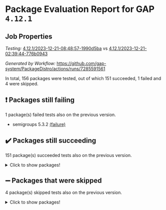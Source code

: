 # Package Evaluation Report for GAP `4.12.1`

## Job Properties

*Testing:* [4.12.1/2023-12-21-08:48:57-1990d5ba](https://github.com/gap-system/PackageDistro/blob/data/reports/4.12.1/2023-12-21-08:48:57-1990d5ba) vs [4.12.1/2023-12-21-02:39:44-776b0943](https://github.com/gap-system/PackageDistro/blob/data/reports/4.12.1/2023-12-21-02:39:44-776b0943)

*Generated by Workflow:* https://github.com/gap-system/PackageDistro/actions/runs/7285591561

In total, 156 packages were tested, out of which 151 succeeded, 1 failed and 4 were skipped.

## :exclamation: Packages still failing

1 package(s) failed tests also on the previous version.
- semigroups 5.3.2 [(failure)](https://github.com/gap-system/PackageDistro/actions/runs/7285591561/job/19853303263)

## :heavy_check_mark: Packages still succeeding

151 package(s) succeeded tests also on the previous version.
<details><summary>Click to show packages!</summary>

- 4ti2interface 2023.02-04 [(success)](https://github.com/gap-system/PackageDistro/actions/runs/7285591561/job/19853270212)
- ace 5.6.2 [(success)](https://github.com/gap-system/PackageDistro/actions/runs/7285591561/job/19853270552)
- aclib 1.3.2 [(success)](https://github.com/gap-system/PackageDistro/actions/runs/7285591561/job/19853270924)
- agt 0.3.1 [(success)](https://github.com/gap-system/PackageDistro/actions/runs/7285591561/job/19853271168)
- alnuth 3.2.1 [(success)](https://github.com/gap-system/PackageDistro/actions/runs/7285591561/job/19853271407)
- anupq 3.3.0 [(success)](https://github.com/gap-system/PackageDistro/actions/runs/7285591561/job/19853271641)
- atlasrep 2.1.7 [(success)](https://github.com/gap-system/PackageDistro/actions/runs/7285591561/job/19853275441)
- autodoc 2023.06.19 [(success)](https://github.com/gap-system/PackageDistro/actions/runs/7285591561/job/19853275920)
- automata 1.15 [(success)](https://github.com/gap-system/PackageDistro/actions/runs/7285591561/job/19853276229)
- automgrp 1.3.2 [(success)](https://github.com/gap-system/PackageDistro/actions/runs/7285591561/job/19853276442)
- autpgrp 1.11 [(success)](https://github.com/gap-system/PackageDistro/actions/runs/7285591561/job/19853276688)
- cap 2023.12-11 [(success)](https://github.com/gap-system/PackageDistro/actions/runs/7285591561/job/19853276909)
- caratinterface 2.3.6 [(success)](https://github.com/gap-system/PackageDistro/actions/runs/7285591561/job/19853277148)
- cddinterface 2022.11.01 [(success)](https://github.com/gap-system/PackageDistro/actions/runs/7285591561/job/19853277506)
- circle 1.6.6 [(success)](https://github.com/gap-system/PackageDistro/actions/runs/7285591561/job/19853277743)
- classicpres 1.22 [(success)](https://github.com/gap-system/PackageDistro/actions/runs/7285591561/job/19853277990)
- cohomolo 1.6.11 [(success)](https://github.com/gap-system/PackageDistro/actions/runs/7285591561/job/19853278257)
- congruence 1.2.5 [(success)](https://github.com/gap-system/PackageDistro/actions/runs/7285591561/job/19853278535)
- corelg 1.56 [(success)](https://github.com/gap-system/PackageDistro/actions/runs/7285591561/job/19853278813)
- crime 1.6 [(success)](https://github.com/gap-system/PackageDistro/actions/runs/7285591561/job/19853279049)
- crisp 1.4.6 [(success)](https://github.com/gap-system/PackageDistro/actions/runs/7285591561/job/19853279253)
- crypting 0.10.4 [(success)](https://github.com/gap-system/PackageDistro/actions/runs/7285591561/job/19853279532)
- cryst 4.1.27 [(success)](https://github.com/gap-system/PackageDistro/actions/runs/7285591561/job/19853279787)
- crystcat 1.1.10 [(success)](https://github.com/gap-system/PackageDistro/actions/runs/7285591561/job/19853280021)
- ctbllib 1.3.6 [(success)](https://github.com/gap-system/PackageDistro/actions/runs/7285591561/job/19853280289)
- cubefree 1.19 [(success)](https://github.com/gap-system/PackageDistro/actions/runs/7285591561/job/19853280495)
- curlinterface 2.3.2 [(success)](https://github.com/gap-system/PackageDistro/actions/runs/7285591561/job/19853280727)
- cvec 2.8.1 [(success)](https://github.com/gap-system/PackageDistro/actions/runs/7285591561/job/19853280930)
- datastructures 0.3.0 [(success)](https://github.com/gap-system/PackageDistro/actions/runs/7285591561/job/19853281174)
- deepthought 1.0.6 [(success)](https://github.com/gap-system/PackageDistro/actions/runs/7285591561/job/19853281411)
- design 1.8 [(success)](https://github.com/gap-system/PackageDistro/actions/runs/7285591561/job/19853281648)
- difsets 2.3.1 [(success)](https://github.com/gap-system/PackageDistro/actions/runs/7285591561/job/19853281869)
- digraphs 1.6.3 [(success)](https://github.com/gap-system/PackageDistro/actions/runs/7285591561/job/19853282138)
- edim 1.3.7 [(success)](https://github.com/gap-system/PackageDistro/actions/runs/7285591561/job/19853282349)
- example 4.3.4 [(success)](https://github.com/gap-system/PackageDistro/actions/runs/7285591561/job/19853282572)
- examplesforhomalg 2023.10-01 [(success)](https://github.com/gap-system/PackageDistro/actions/runs/7285591561/job/19853282824)
- factint 1.6.3 [(success)](https://github.com/gap-system/PackageDistro/actions/runs/7285591561/job/19853283167)
- ferret 1.0.9 [(success)](https://github.com/gap-system/PackageDistro/actions/runs/7285591561/job/19853283391)
- fga 1.5.0 [(success)](https://github.com/gap-system/PackageDistro/actions/runs/7285591561/job/19853283609)
- fining 1.5.6 [(success)](https://github.com/gap-system/PackageDistro/actions/runs/7285591561/job/19853283827)
- float 1.0.3 [(success)](https://github.com/gap-system/PackageDistro/actions/runs/7285591561/job/19853284023)
- format 1.4.3 [(success)](https://github.com/gap-system/PackageDistro/actions/runs/7285591561/job/19853284247)
- forms 1.2.9 [(success)](https://github.com/gap-system/PackageDistro/actions/runs/7285591561/job/19853284531)
- fplsa 1.2.6 [(success)](https://github.com/gap-system/PackageDistro/actions/runs/7285591561/job/19853284766)
- fr 2.4.12 [(success)](https://github.com/gap-system/PackageDistro/actions/runs/7285591561/job/19853284977)
- francy 2.0.3 [(success)](https://github.com/gap-system/PackageDistro/actions/runs/7285591561/job/19853285160)
- fwtree 1.3 [(success)](https://github.com/gap-system/PackageDistro/actions/runs/7285591561/job/19853285471)
- gapdoc 1.6.6 [(success)](https://github.com/gap-system/PackageDistro/actions/runs/7285591561/job/19853285741)
- gauss 2023.02-04 [(success)](https://github.com/gap-system/PackageDistro/actions/runs/7285591561/job/19853285980)
- gaussforhomalg 2023.11-01 [(success)](https://github.com/gap-system/PackageDistro/actions/runs/7285591561/job/19853286197)
- gbnp 1.0.5 [(success)](https://github.com/gap-system/PackageDistro/actions/runs/7285591561/job/19853286535)
- generalizedmorphismsforcap 2023.08-02 [(success)](https://github.com/gap-system/PackageDistro/actions/runs/7285591561/job/19853286758)
- genss 1.6.8 [(success)](https://github.com/gap-system/PackageDistro/actions/runs/7285591561/job/19853286988)
- gradedmodules 2023.09-01 [(success)](https://github.com/gap-system/PackageDistro/actions/runs/7285591561/job/19853287205)
- gradedringforhomalg 2023.08-01 [(success)](https://github.com/gap-system/PackageDistro/actions/runs/7285591561/job/19853287412)
- grape 4.9.0 [(success)](https://github.com/gap-system/PackageDistro/actions/runs/7285591561/job/19853287638)
- groupoids 1.73 [(success)](https://github.com/gap-system/PackageDistro/actions/runs/7285591561/job/19853287848)
- grpconst 2.6.4 [(success)](https://github.com/gap-system/PackageDistro/actions/runs/7285591561/job/19853288052)
- guarana 0.96.3 [(success)](https://github.com/gap-system/PackageDistro/actions/runs/7285591561/job/19853288274)
- guava 3.18 [(success)](https://github.com/gap-system/PackageDistro/actions/runs/7285591561/job/19853288491)
- hap 1.60 [(success)](https://github.com/gap-system/PackageDistro/actions/runs/7285591561/job/19853288701)
- hapcryst 0.1.15 [(success)](https://github.com/gap-system/PackageDistro/actions/runs/7285591561/job/19853288899)
- hecke 1.5.3 [(success)](https://github.com/gap-system/PackageDistro/actions/runs/7285591561/job/19853289083)
- help 3.5 [(success)](https://github.com/gap-system/PackageDistro/actions/runs/7285591561/job/19853289300)
- homalg 2023.10-01 [(success)](https://github.com/gap-system/PackageDistro/actions/runs/7285591561/job/19853289528)
- homalgtocas 2023.11-01 [(success)](https://github.com/gap-system/PackageDistro/actions/runs/7285591561/job/19853289739)
- idrel 2.45 [(success)](https://github.com/gap-system/PackageDistro/actions/runs/7285591561/job/19853289977)
- images 1.3.1 [(success)](https://github.com/gap-system/PackageDistro/actions/runs/7285591561/job/19853290162)
- intpic 0.3.0 [(success)](https://github.com/gap-system/PackageDistro/actions/runs/7285591561/job/19853290372)
- io 4.8.2 [(success)](https://github.com/gap-system/PackageDistro/actions/runs/7285591561/job/19853290681)
- io_forhomalg 2023.02-04 [(success)](https://github.com/gap-system/PackageDistro/actions/runs/7285591561/job/19853290896)
- irredsol 1.4.4 [(success)](https://github.com/gap-system/PackageDistro/actions/runs/7285591561/job/19853291096)
- json 2.1.1 [(success)](https://github.com/gap-system/PackageDistro/actions/runs/7285591561/job/19853291335)
- jupyterkernel 1.5.0 [(success)](https://github.com/gap-system/PackageDistro/actions/runs/7285591561/job/19853291558)
- jupyterviz 1.5.6 [(success)](https://github.com/gap-system/PackageDistro/actions/runs/7285591561/job/19853291822)
- kan 1.36 [(success)](https://github.com/gap-system/PackageDistro/actions/runs/7285591561/job/19853292078)
- kbmag 1.5.11 [(success)](https://github.com/gap-system/PackageDistro/actions/runs/7285591561/job/19853292327)
- laguna 3.9.6 [(success)](https://github.com/gap-system/PackageDistro/actions/runs/7285591561/job/19853292587)
- liealgdb 2.2.1 [(success)](https://github.com/gap-system/PackageDistro/actions/runs/7285591561/job/19853292838)
- liepring 2.8 [(success)](https://github.com/gap-system/PackageDistro/actions/runs/7285591561/job/19853293102)
- liering 2.4.2 [(success)](https://github.com/gap-system/PackageDistro/actions/runs/7285591561/job/19853293351)
- linearalgebraforcap 2023.12-05 [(success)](https://github.com/gap-system/PackageDistro/actions/runs/7285591561/job/19853293587)
- localizeringforhomalg 2023.10-01 [(success)](https://github.com/gap-system/PackageDistro/actions/runs/7285591561/job/19853293833)
- loops 3.4.3 [(success)](https://github.com/gap-system/PackageDistro/actions/runs/7285591561/job/19853294045)
- lpres 1.0.3 [(success)](https://github.com/gap-system/PackageDistro/actions/runs/7285591561/job/19853294295)
- majoranaalgebras 1.5.1 [(success)](https://github.com/gap-system/PackageDistro/actions/runs/7285591561/job/19853294548)
- mapclass 1.4.6 [(success)](https://github.com/gap-system/PackageDistro/actions/runs/7285591561/job/19853294805)
- matgrp 0.70 [(success)](https://github.com/gap-system/PackageDistro/actions/runs/7285591561/job/19853295000)
- matricesforhomalg 2023.11-02 [(success)](https://github.com/gap-system/PackageDistro/actions/runs/7285591561/job/19853295209)
- modisom 2.5.4 [(success)](https://github.com/gap-system/PackageDistro/actions/runs/7285591561/job/19853295429)
- modulepresentationsforcap 2023.10-01 [(success)](https://github.com/gap-system/PackageDistro/actions/runs/7285591561/job/19853295657)
- modules 2023.10-01 [(success)](https://github.com/gap-system/PackageDistro/actions/runs/7285591561/job/19853295932)
- monoidalcategories 2023.11-02 [(success)](https://github.com/gap-system/PackageDistro/actions/runs/7285591561/job/19853296184)
- nconvex 2022.09-01 [(success)](https://github.com/gap-system/PackageDistro/actions/runs/7285591561/job/19853296418)
- nilmat 1.4.2 [(success)](https://github.com/gap-system/PackageDistro/actions/runs/7285591561/job/19853296664)
- nock 1.5 [(success)](https://github.com/gap-system/PackageDistro/actions/runs/7285591561/job/19853296903)
- normalizinterface 1.3.6 [(success)](https://github.com/gap-system/PackageDistro/actions/runs/7285591561/job/19853297115)
- nq 2.5.10 [(success)](https://github.com/gap-system/PackageDistro/actions/runs/7285591561/job/19853297344)
- numericalsgps 1.3.1 [(success)](https://github.com/gap-system/PackageDistro/actions/runs/7285591561/job/19853297584)
- openmath 11.5.3 [(success)](https://github.com/gap-system/PackageDistro/actions/runs/7285591561/job/19853297835)
- orb 4.9.0 [(success)](https://github.com/gap-system/PackageDistro/actions/runs/7285591561/job/19853298086)
- packagemanager 1.4.2 [(success)](https://github.com/gap-system/PackageDistro/actions/runs/7285591561/job/19853298345)
- patternclass 2.4.3 [(success)](https://github.com/gap-system/PackageDistro/actions/runs/7285591561/job/19853298557)
- permut 2.0.4 [(success)](https://github.com/gap-system/PackageDistro/actions/runs/7285591561/job/19853298886)
- polenta 1.3.10 [(success)](https://github.com/gap-system/PackageDistro/actions/runs/7285591561/job/19853299274)
- polymaking 0.8.7 [(success)](https://github.com/gap-system/PackageDistro/actions/runs/7285591561/job/19853299569)
- primgrp 3.4.4 [(success)](https://github.com/gap-system/PackageDistro/actions/runs/7285591561/job/19853299808)
- profiling 2.5.4 [(success)](https://github.com/gap-system/PackageDistro/actions/runs/7285591561/job/19853300044)
- qpa 1.34 [(success)](https://github.com/gap-system/PackageDistro/actions/runs/7285591561/job/19853300363)
- quagroup 1.8.3 [(success)](https://github.com/gap-system/PackageDistro/actions/runs/7285591561/job/19853300652)
- radiroot 2.9 [(success)](https://github.com/gap-system/PackageDistro/actions/runs/7285591561/job/19853300888)
- rcwa 4.7.1 [(success)](https://github.com/gap-system/PackageDistro/actions/runs/7285591561/job/19853301100)
- rds 1.8 [(success)](https://github.com/gap-system/PackageDistro/actions/runs/7285591561/job/19853301313)
- recog 1.4.2 [(success)](https://github.com/gap-system/PackageDistro/actions/runs/7285591561/job/19853301552)
- repndecomp 1.3.0 [(success)](https://github.com/gap-system/PackageDistro/actions/runs/7285591561/job/19853301789)
- repsn 3.1.1 [(success)](https://github.com/gap-system/PackageDistro/actions/runs/7285591561/job/19853302064)
- resclasses 4.7.3 [(success)](https://github.com/gap-system/PackageDistro/actions/runs/7285591561/job/19853302284)
- ringsforhomalg 2023.11-02 [(success)](https://github.com/gap-system/PackageDistro/actions/runs/7285591561/job/19853302494)
- sco 2023.08-01 [(success)](https://github.com/gap-system/PackageDistro/actions/runs/7285591561/job/19853302716)
- scscp 2.4.1 [(success)](https://github.com/gap-system/PackageDistro/actions/runs/7285591561/job/19853303023)
- sglppow 2.3 [(success)](https://github.com/gap-system/PackageDistro/actions/runs/7285591561/job/19853303584)
- sgpviz 0.999.5 [(success)](https://github.com/gap-system/PackageDistro/actions/runs/7285591561/job/19853304070)
- simpcomp 2.1.14 [(success)](https://github.com/gap-system/PackageDistro/actions/runs/7285591561/job/19853304650)
- singular 2023.02.09 [(success)](https://github.com/gap-system/PackageDistro/actions/runs/7285591561/job/19853304880)
- sl2reps 1.1 [(success)](https://github.com/gap-system/PackageDistro/actions/runs/7285591561/job/19853305119)
- sla 1.5.3 [(success)](https://github.com/gap-system/PackageDistro/actions/runs/7285591561/job/19853305428)
- smallgrp 1.5.3 [(success)](https://github.com/gap-system/PackageDistro/actions/runs/7285591561/job/19853305651)
- smallsemi 0.6.13 [(success)](https://github.com/gap-system/PackageDistro/actions/runs/7285591561/job/19853305841)
- sonata 2.9.6 [(success)](https://github.com/gap-system/PackageDistro/actions/runs/7285591561/job/19853306026)
- sophus 1.27 [(success)](https://github.com/gap-system/PackageDistro/actions/runs/7285591561/job/19853306285)
- sotgrps 1.2 [(success)](https://github.com/gap-system/PackageDistro/actions/runs/7285591561/job/19853306506)
- spinsym 1.5.2 [(success)](https://github.com/gap-system/PackageDistro/actions/runs/7285591561/job/19853306727)
- standardff 1.0 [(success)](https://github.com/gap-system/PackageDistro/actions/runs/7285591561/job/19853306964)
- symbcompcc 1.3.2 [(success)](https://github.com/gap-system/PackageDistro/actions/runs/7285591561/job/19853307207)
- thelma 1.3 [(success)](https://github.com/gap-system/PackageDistro/actions/runs/7285591561/job/19853307429)
- tomlib 1.2.9 [(success)](https://github.com/gap-system/PackageDistro/actions/runs/7285591561/job/19853307651)
- toolsforhomalg 2023.11-01 [(success)](https://github.com/gap-system/PackageDistro/actions/runs/7285591561/job/19853307852)
- toric 1.9.5 [(success)](https://github.com/gap-system/PackageDistro/actions/runs/7285591561/job/19853308120)
- toricvarieties 2022.07.13 [(success)](https://github.com/gap-system/PackageDistro/actions/runs/7285591561/job/19853308335)
- transgrp 3.6.5 [(success)](https://github.com/gap-system/PackageDistro/actions/runs/7285591561/job/19853308556)
- ugaly 4.1.3 [(success)](https://github.com/gap-system/PackageDistro/actions/runs/7285591561/job/19853308838)
- unipot 1.5 [(success)](https://github.com/gap-system/PackageDistro/actions/runs/7285591561/job/19853309091)
- unitlib 4.2.0 [(success)](https://github.com/gap-system/PackageDistro/actions/runs/7285591561/job/19853309296)
- utils 0.84 [(success)](https://github.com/gap-system/PackageDistro/actions/runs/7285591561/job/19853309565)
- uuid 0.7 [(success)](https://github.com/gap-system/PackageDistro/actions/runs/7285591561/job/19853309807)
- walrus 0.9991 [(success)](https://github.com/gap-system/PackageDistro/actions/runs/7285591561/job/19853310095)
- wedderga 4.10.4 [(success)](https://github.com/gap-system/PackageDistro/actions/runs/7285591561/job/19853310343)
- xmod 2.91 [(success)](https://github.com/gap-system/PackageDistro/actions/runs/7285591561/job/19853310588)
- xmodalg 1.23 [(success)](https://github.com/gap-system/PackageDistro/actions/runs/7285591561/job/19853310837)
- yangbaxter 0.10.3 [(success)](https://github.com/gap-system/PackageDistro/actions/runs/7285591561/job/19853311090)
- zeromqinterface 0.14 [(success)](https://github.com/gap-system/PackageDistro/actions/runs/7285591561/job/19853311333)
</details>

## :heavy_minus_sign: Packages that were skipped

4 package(s) skipped tests also on the previous version.
<details><summary>Click to show packages!</summary>

- browse 1.8.21 [(skipped)](https://github.com/gap-system/PackageDistro/actions/runs/7285591561/job/19852795489)
- itc 1.5.1 [(skipped)](https://github.com/gap-system/PackageDistro/actions/runs/7285591561/job/19852795489)
- polycyclic 2.16 [(skipped)](https://github.com/gap-system/PackageDistro/actions/runs/7285591561/job/19852795489)
- xgap 4.31 [(skipped)](https://github.com/gap-system/PackageDistro/actions/runs/7285591561/job/19852795489)
</details>

